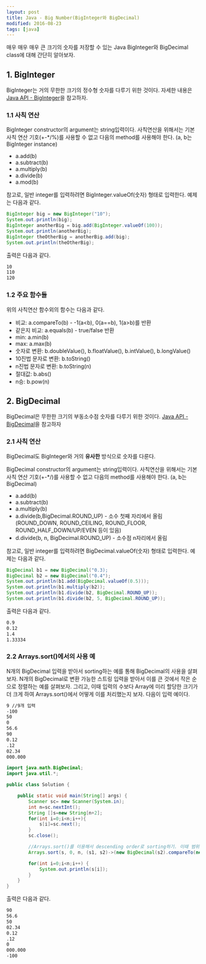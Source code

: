 ```yaml
---
layout: post
title: Java - Big Number(BigInteger와 BigDecimal)
modified: 2016-08-23
tags: [java]
---
```


매우 매우 매우 큰 크기의 숫자를 저장할 수 있는 Java BigInteger와 BigDecimal class에 대해 간단히 알아보자. 

## 1. BigInteger

BigInteger는 거의 무한한 크기의 정수형 숫자를 다루기 위한 것이다.  자세한 내용은 [Java API - BigInteger](https://docs.oracle.com/javase/8/docs/api/java/math/BigInteger.html)을 참고하자. 


### 1.1 사칙 연산

BigInteger constructor의 argument는 string입력이다. 사칙연산을 위해서는 기본 사칙 연산 기호(+-*/%)를 사용할 수 없고 다음의 method를 사용해야 한다. (a, b는 BigInteger instance)

- a.add(b)
- a.subtract(b)
- a.multiply(b)
- a.divide(b)
- a.mod(b)

참고로, 일반 integer를 입력하려면 BigInteger.valueOf(숫자) 형태로 입력한다. 예제는 다음과 같다. 

```java
BigInteger big = new BigInteger("10");
System.out.println(big);
BigInteger anotherBig = big.add(BigInteger.valueOf(100));
System.out.println(anotherBig);
BigInteger theOtherBig = anotherBig.add(big); 
System.out.println(theOtherBig);
```

출력은 다음과 같다. 

```bash
10
110
120
```

### 1.2 주요 함수들

위의 사칙연산 함수외의 함수는 다음과 같다. 

- 비교: a.compareTo(b) - -1(a<b), 0(a==b), 1(a>b)를 반환
- 같은지 비교: a.equals(b) - true/false 반환
- min: a.min(b)
- max: a.max(b)
- 숫자로 변환: b.doubleValue(), b.floatValue(), b.intValue(), b.longValue()
- 10진법 문자로 변환: b.toString()
- n진법 문자로 변환: b.toString(n)
- 절대값: b.abs()
- n승: b.pow(n)

## 2. BigDecimal

BigDecimal은 무한한 크기의 부동소수점 숫자를 다루기 위한 것이다. [Java API - BigDecimal](https://docs.oracle.com/javase/8/docs/api/java/math/BigDecimal.html)을 참고하자 

### 2.1 사칙 연산

BigDecimal도 BigInteger와 거의 **유사한** 방식으로 숫자를 다룬다. 

BigDecimal constructor의 argument는 string입력이다. 사칙연산을 위해서는 기본 사칙 연산 기호(+-*/)를 사용할 수 없고 다음의 method를 사용해야 한다. (a, b는 BigDecimal)

- a.add(b)
- a.subtract(b)
- a.multiply(b)
- a.divide(b,BigDecimal.ROUND_UP) - 소수 첫째 자리에서 올림 (ROUND_DOWN, ROUND_CEILING, ROUND_FLOOR, ROUND_HALF_DOWN/UP/EVEN 등이 있음)
- d.divide(b, n, BigDecimal.ROUND_UP) - 소수점 n자리에서 올림

참고로, 일반 integer를 입력하려면 BigDecimal.valueOf(숫자) 형태로 입력한다. 예제는 다음과 같다. 

```java
BigDecimal b1 = new BigDecimal("0.3);
BigDecimal b2 = new BigDecimal("0.4");
System.out.println(b1.add(BigDecimal.valueOf(0.5)));
System.out.println(b1.multiply(b2));
System.out.println(b1.divide(b2, BigDecimal.ROUND_UP));
System.out.println(b1.divide(b2, 5, BigDecimal.ROUND_UP));
```

출력은 다음과 같다. 

```bash
0.9
0.12
1.4
1.33334
```

### 2.2 Arrays.sort()에서의 사용 예

N개의 BigDecimal 입력을 받아서 sorting하는 예를 통해 BigDecimal의 사용을 살펴보자. N개의 BigDecimal로 변환 가능한 스트링 입력을 받아서 이를 큰 것에서 작은 순으로 정렬하는 예를 살펴보자. 그리고, 이때 입력의 수보다 Array에 미리 할당한 크기가 더 크게 하여 Arrays.sort()에서 어떻게 이를 처리했는지 보자. 다음이 입력 예이다. 

```bash
9 //9개 입력
-100
50
0
56.6
90
0.12
.12
02.34
000.000
```

```java
import java.math.BigDecimal;
import java.util.*;

public class Solution {

    public static void main(String[] args) {
        Scanner sc= new Scanner(System.in);
        int n=sc.nextInt();
        String []s=new String[n+2];
        for(int i=0;i<n;i++){
            s[i]=sc.next();
        }
        sc.close();

        //Arrays.sort()를 이용해서 descending order로 sorting하기. 이때 범위는 0~n-1까지
        Arrays.sort(s, 0, n, (s1, s2)->(new BigDecimal(s2).compareTo(new BigDecimal(s1)))); 

        for(int i=0;i<n;i++) {
            System.out.println(s[i]);
        }
    }
}
```

출력은 다음과 같다. 

```bash
90
56.6
50
02.34
0.12
.12
0
000.000
-100
```
